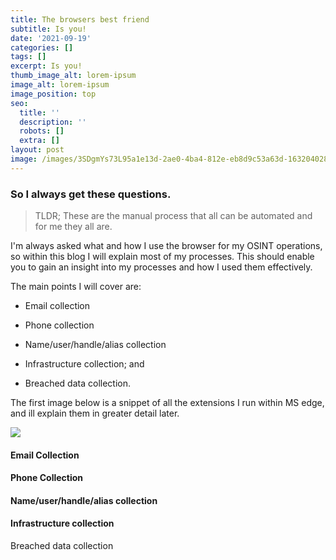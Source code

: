 ```yaml
---
title: The browsers best friend
subtitle: Is you!
date: '2021-09-19'
categories: []
tags: []
excerpt: Is you!
thumb_image_alt: lorem-ipsum
image_alt: lorem-ipsum
image_position: top
seo:
  title: ''
  description: ''
  robots: []
  extra: []
layout: post
image: /images/3SDgmYs73L95a1e13d-2ae0-4ba4-812e-eb8d9c53a63d-1632040289.png
---
```

### So I always get these questions.

> TLDR; These are the manual process that all can be automated and for me they all are.

I'm always asked what and how I use the browser for my OSINT operations, so within this blog I will explain most of my processes. This should enable you to gain an insight into my processes and how I used them effectively.

The main points I will cover are:

*   Email collection

*   Phone collection

*   Name/user/handle/alias collection

*   Infrastructure collection; and

*   Breached data collection.

The first image below is a snippet of all the extensions I run within MS edge, and ill explain them in greater detail later.

![](/images/rjXk0YNCSac03c3d60-7221-4700-b7d2-6052ee04e4b4-1632040729.png)



#### Email Collection





#### Phone Collection



#### Name/user/handle/alias collection&#xA;&#xA;



#### Infrastructure collection&#xA;&#xA;



Breached data collection


